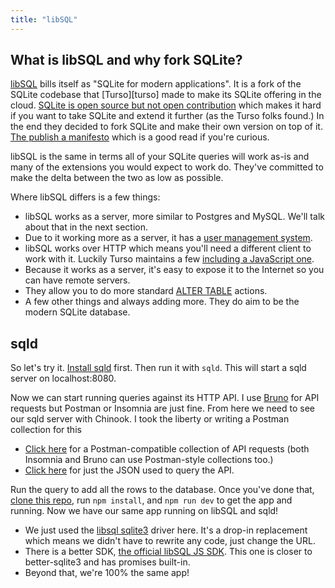 ```yaml
---
title: "libSQL"
---
```


## What is libSQL and why fork SQLite?

[libSQL][libsql] bills itself as "SQLite for modern applications". It is a fork of the SQLite codebase that [Turso][turso] made to make its SQLite offering in the cloud. [SQLite is open source but not open contribution][oss] which makes it hard if you want to take SQLite and extend it further (as the Turso folks found.) In the end they decided to fork SQLite and make their own version on top of it. [The publish a manifesto][manifesto] which is a good read if you're curious.

libSQL is the same in terms all of your SQLite queries will work as-is and many of the extensions you would expect to work do. They've committed to make the delta between the two as low as possible.

Where libSQL differs is a few things:

- libSQL works as a server, more similar to Postgres and MySQL. We'll talk about that in the next section.
- Due to it working more as a server, it has a [user management system][user].
- libSQL works over HTTP which means you'll need a different client to work with it. Luckily Turso maintains a few [including a JavaScript one][js].
- Because it works as a server, it's easy to expose it to the Internet so you can have remote servers.
- They allow you to do more standard [ALTER TABLE][alter] actions.
- A few other things and always adding more. They do aim to be the modern SQLite database.

## sqld

So let's try it. [Install sqld][sqld] first. Then run it with `sqld`. This will start a sqld server on localhost:8080.

Now we can start running queries against its HTTP API. I use [Bruno][bruno] for API requests but Postman or Insomnia are just fine. From here we need to see our sqld server with Chinook. I took the liberty or writing a Postman collection for this

- [Click here][postman] for a Postman-compatible collection of API requests (both Insomnia and Bruno can use Postman-style collections too.)
- [Click here][query] for just the JSON used to query the API.

Run the query to add all the rows to the database. Once you've done that, [clone this repo][repo], run `npm install`, and `npm run dev` to get the app and running. Now we have our same app running on libSQL and sqld!

- We just used the [libsql sqlite3][sqlite3] driver here. It's a drop-in replacement which means we didn't have to rewrite any code, just change the URL.
- There is a better SDK, [the official libSQL JS SDK][sdk]. This one is closer to better-sqlite3 and has promises built-in.
- Beyond that, we're 100% the same app!

[libsql]: https://turso.tech/libsql
[oss]: https://www.sqlite.org/copyright.html
[manifesto]: https://turso.tech/libsql-manifesto
[js]: https://github.com/tursodatabase/libsql-js
[alter]: https://github.com/tursodatabase/libsql/blob/main/libsql-sqlite3/doc/libsql_extensions.md#altering-columns
[sqld]: https://github.com/tursodatabase/libsql/blob/main/docs/BUILD-RUN.md#build-and-run-sqld
[user]: https://github.com/tursodatabase/libsql/blob/main/docs/USER_GUIDE.md
[bruno]: https://www.usebruno.com/
[query]: /public/chinook-sqld.json
[postman]: /public/sqld-collection.json
[repo]: https://github.com/btholt/sqlite-app-libsql
[sqlite3]: https://github.com/libsql/libsql-node-sqlite3
[sdk]: https://github.com/tursodatabase/libsql-js

